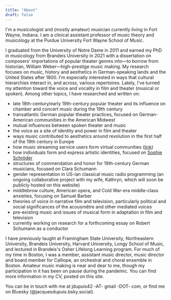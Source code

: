 ```yaml
---
title: "About"
draft: false
---
```

I'm a musicologist and (mostly amateur) musician currently living in Fort Wayne, Indiana. I am a clinical assistant professor of music theory and musicology at the Purdue University Fort Wayne School of Music.

I graduated from the University of Notre Dame in 2011 and earned my PhD in musicology from Brandeis University in 2021 with a dissertation on composers' importations of popular theater genres into—to borrow from historian, William Weber—high-prestige music making. My research focuses on music, history and aesthetics in German-speaking lands and the United States after 1800. I'm especially interested in ways that cultural hierarchies interact in, and across, various repertoires. Lately, I've turned my attention toward the voice and vocality in film and theater (musical or spoken). Among other topics, I have researched and written on:

* late 18th-century/early 19th-century popular theater and its influence on chamber and concert music during the 19th century
* transatlantic German popular theater practices, focused on German-American communities in the American Midwest
* mutual influences between spoken theater and music
* the voice as a site of identity and power in film and theater
* ways music contributed to aesthetics around revolution in the first half of the 19th century in Europe
* how music streaming service users form virtual communities ([link](https://musicologynow.org/whither-musicologist/))
* how individuals form and express artistic identities, focused on [Sophie Schröder](https://en.wikipedia.org/wiki/Sophie_Schr%C3%B6der)
* structures of commendation and honor for 19th-century German musicians, focused on Clara Schumann
* gender representation in US-ian classical music radio programming (an ongoing collaborative project with my wife, Kathryn, which will soon be publicly hosted on this website)
* middlebrow culture, American opera, and Cold War-era middle-class anxieties, focusing on Samuel Barber
* theories of voice in narrative film and television, particularly political and social significances of the acousmêtre and other mediated voices
* pre-existing music and issues of musical form in adaptation in film and television
* currently working on research for a forthcoming essay on Robert Schumann as a conductor


I have previously taught at Framingham State University, Northeastern University, Brandeis University, Harvard University, Longy School of Music, and lectured in Brandeis's Osher Lifelong Learning program. For much of my time in Boston, I was a member, assistant music director, music director and board member for Calliope, an orchestral and choral ensemble in Boston. Amateur music making is near and dear to me, though my participation in it has been on pause during the pandemic. You can find more information in my CV, posted on this site.

You can be in touch with me at jdupuis42 -AT- gmail -DOT- com, or find me on Bluesky (@jacquesdupuis.bsky.social).
